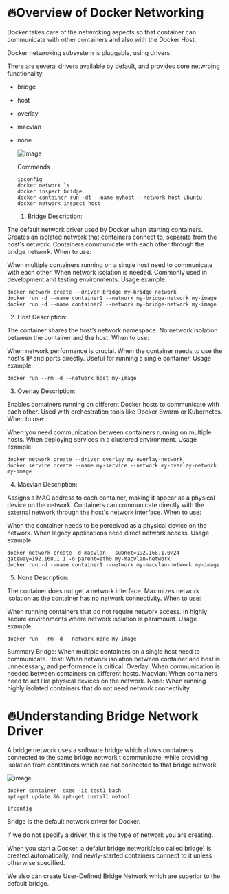 
# 🔥Overview of Docker Networking

Docker takes care of the netwroking aspects so that container can communicate with other containers and also with the Docker Host.

Docker netwroking subsystem is pluggable, using drivers.

There are several drivers available by default, and provides core netwroing functionality.

- bridge
- host
- overlay
- macvlan
- none

  ![image](https://github.com/JaegyeomKim/Cloud_Kay/assets/77129961/ed928260-d681-4ba1-853d-15ffbc4ba632)


  Commends

      ipconfig
      docker network ls
      docker inspect bridge
      docker container run -dt --name myhost --network host ubuntu
      docker network inspect host


  1. Bridge
Description:

The default network driver used by Docker when starting containers.
Creates an isolated network that containers connect to, separate from the host's network.
Containers communicate with each other through the bridge network.
When to use:

When multiple containers running on a single host need to communicate with each other.
When network isolation is needed.
Commonly used in development and testing environments.
Usage example:

    docker network create --driver bridge my-bridge-network
    docker run -d --name container1 --network my-bridge-network my-image
    docker run -d --name container2 --network my-bridge-network my-image
2. Host
Description:

The container shares the host’s network namespace.
No network isolation between the container and the host.
When to use:

When network performance is crucial.
When the container needs to use the host's IP and ports directly.
Useful for running a single container.
Usage example:

    docker run --rm -d --network host my-image

3. Overlay
Description:

Enables containers running on different Docker hosts to communicate with each other.
Used with orchestration tools like Docker Swarm or Kubernetes.
When to use:

When you need communication between containers running on multiple hosts.
When deploying services in a clustered environment.
Usage example:

    docker network create --driver overlay my-overlay-network
    docker service create --name my-service --network my-overlay-network my-image
4. Macvlan
Description:

Assigns a MAC address to each container, making it appear as a physical device on the network.
Containers can communicate directly with the external network through the host's network interface.
When to use:

When the container needs to be perceived as a physical device on the network.
When legacy applications need direct network access.
Usage example:

    docker network create -d macvlan --subnet=192.168.1.0/24 --gateway=192.168.1.1 -o parent=eth0 my-macvlan-network
    docker run -d --name container1 --network my-macvlan-network my-image

5. None
Description:

The container does not get a network interface.
Maximizes network isolation as the container has no network connectivity.
When to use:

When running containers that do not require network access.
In highly secure environments where network isolation is paramount.
Usage example:

    docker run --rm -d --network none my-image
    
Summary
Bridge: When multiple containers on a single host need to communicate.
Host: When network isolation between container and host is unnecessary, and performance is critical.
Overlay: When communication is needed between containers on different hosts.
Macvlan: When containers need to act like physical devices on the network.
None: When running highly isolated containers that do not need network connectivity.


# 🔥Understanding Bridge Network Driver


A  bridge network uses a software bridge which allows containers connected to the same bridge network t communicate, while providing isolation from contatiners which are not connected to that bridge network. 


![image](https://github.com/JaegyeomKim/Cloud_Kay/assets/77129961/69001622-9ae0-4d97-8f37-9a6f58fb361b)

    docker container  exec -it test1 bash
    apt-get update && apt-get install netool

    ifconfig 

  Bridge is the default network driver for Docker.

  If we do not specify a driver, this is the type of network you are creating.

  When you start a Docker, a defalut bridge network(also called bridge) is created automatically, and newly-started containers connect 
  to it unless otherwise specified.

  We also can create User-Defined Bridge Network which are superior to the default bridge. 

